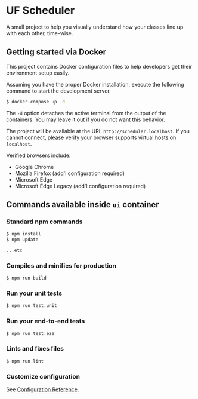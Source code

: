 # UF Scheduler

A small project to help you visually understand how your classes line up with each other, time-wise.

## Getting started via Docker

This project contains Docker configuration files to help developers get their environment setup easily.

Assuming you have the proper Docker installation, execute the following command to start the development server.

```sh
$ docker-compose up -d
```

The `-d` option detaches the active terminal from the output of the containers. You may leave it out if you do not want this behavior.

The project will be available at the URL `http://scheduler.localhost`. If you cannot connect, please verify your browser supports virtual hosts on `localhost`.

Verified browsers include:
- Google Chrome
- Mozilla Firefox (add'l configuration required)
- Microsoft Edge
- Microsoft Edge Legacy (add'l configuration required)

## Commands available inside `ui` container

### Standard npm commands

```sh
$ npm install
$ npm update

...etc
```

### Compiles and minifies for production

```sh
$ npm run build
```

### Run your unit tests

```sh
$ npm run test:unit
```

### Run your end-to-end tests

```sh
$ npm run test:e2e
```

### Lints and fixes files

```sh
$ npm run lint
```

### Customize configuration

See [Configuration Reference](https://cli.vuejs.org/config/).
